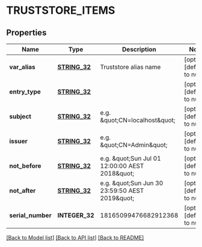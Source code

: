 # TRUSTSTORE_ITEMS

## Properties
Name | Type | Description | Notes
------------ | ------------- | ------------- | -------------
**var_alias** | [**STRING_32**](STRING_32.md) | Truststore alias name | [optional] [default to null]
**entry_type** | [**STRING_32**](STRING_32.md) |  | [optional] [default to null]
**subject** | [**STRING_32**](STRING_32.md) | e.g. \&quot;CN&#x3D;localhost\&quot; | [optional] [default to null]
**issuer** | [**STRING_32**](STRING_32.md) | e.g. \&quot;CN&#x3D;Admin\&quot; | [optional] [default to null]
**not_before** | [**STRING_32**](STRING_32.md) | e.g. \&quot;Sun Jul 01 12:00:00 AEST 2018\&quot; | [optional] [default to null]
**not_after** | [**STRING_32**](STRING_32.md) | e.g. \&quot;Sun Jun 30 23:59:50 AEST 2019\&quot; | [optional] [default to null]
**serial_number** | **INTEGER_32** | 18165099476682912368 | [optional] [default to null]

[[Back to Model list]](../README.md#documentation-for-models) [[Back to API list]](../README.md#documentation-for-api-endpoints) [[Back to README]](../README.md)


